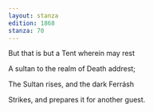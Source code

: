 ```yaml
---
layout: stanza
edition: 1868
stanza: 70
---
```


But that is but a Tent wherein may rest

A sultan to the realm of Death addrest;

The Sultan rises, and the dark Ferrásh

Strikes, and prepares it for another guest.